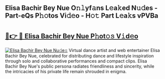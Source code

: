 ## Elisa Bachir Bey Nue O𝚗𝚕yf𝚊ns L𝚎a𝚔ed N𝚞𝚍es - Part-eQs P𝚑𝚘tos Vi𝚍𝚎o - H𝚘𝚝 Part L𝚎a𝚔s vPVBa

# <h2><a href="http://kfa1z2.oniu.top/?m=Elisa+Bachir+Bey+Nue">🔗👉 🔴 Elisa Bachir Bey Nue P𝚑ot𝚘𝚜 V𝚒d𝚎o</a></h2>

[![Elisa Bachir Bey Nue Nu𝚍e𝚜](https://i.imgur.com/0qMVB7G.gif)](http://kfa1z2.oniu.top/?m=Elisa+Bachir+Bey+Nue)
Virtual dance artist and web entertainer Elisa Bachir Bey Nue, celebrated for distributing dance and lifestyle inspiration through solo and collaborative performances and compact clips. Elisa Bachir Bey Nue's public persona radiates friendliness and sincerity, while the intricacies of his private life remain shrouded in enigma.  
